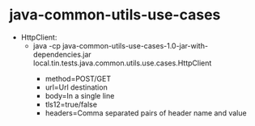 # java-common-utils-use-cases

* HttpClient:
    - java -cp java-common-utils-use-cases-1.0-jar-with-dependencies.jar local.tin.tests.java.common.utils.use.cases.HttpClient <Properties file>
        * method=POST/GET
        * url=Url destination
        * body=In a single line
        * tls12=true/false
        * headers=Comma separated pairs of header name and value
